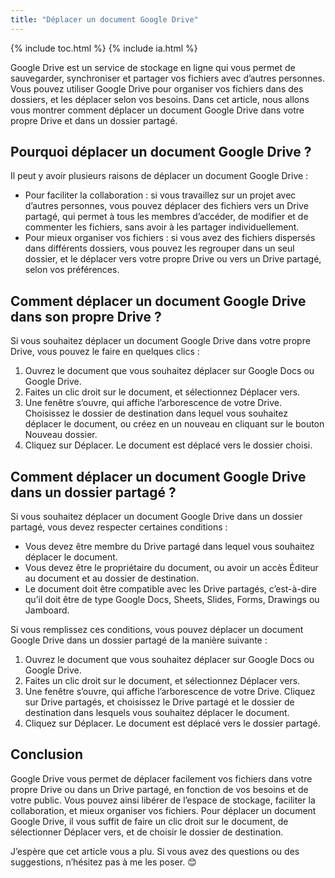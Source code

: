 ```yaml
---
title: "Déplacer un document Google Drive"
---
```

{% include toc.html %}
{% include ia.html %} 

Google Drive est un service de stockage en ligne qui vous permet de sauvegarder, synchroniser et partager vos fichiers avec d’autres personnes. Vous pouvez utiliser Google Drive pour organiser vos fichiers dans des dossiers, et les déplacer selon vos besoins. Dans cet article, nous allons vous montrer comment déplacer un document Google Drive dans votre propre Drive et dans un dossier partagé.

## Pourquoi déplacer un document Google Drive ?

Il peut y avoir plusieurs raisons de déplacer un document Google Drive :

- Pour faciliter la collaboration : si vous travaillez sur un projet avec d’autres personnes, vous pouvez déplacer des fichiers vers un Drive partagé, qui permet à tous les membres d’accéder, de modifier et de commenter les fichiers, sans avoir à les partager individuellement. 
- Pour mieux organiser vos fichiers : si vous avez des fichiers dispersés dans différents dossiers, vous pouvez les regrouper dans un seul dossier, et le déplacer vers votre propre Drive ou vers un Drive partagé, selon vos préférences.

## Comment déplacer un document Google Drive dans son propre Drive ?

Si vous souhaitez déplacer un document Google Drive dans votre propre Drive, vous pouvez le faire en quelques clics : 
1. Ouvrez le document que vous souhaitez déplacer sur Google Docs ou Google Drive. 
2. Faites un clic droit sur le document, et sélectionnez Déplacer vers. 
3. Une fenêtre s’ouvre, qui affiche l’arborescence de votre Drive. Choisissez le dossier de destination dans lequel vous souhaitez déplacer le document, ou créez en un nouveau en cliquant sur le bouton Nouveau dossier. 
4. Cliquez sur Déplacer. Le document est déplacé vers le dossier choisi. 

## Comment déplacer un document Google Drive dans un dossier partagé ? 

Si vous souhaitez déplacer un document Google Drive dans un dossier partagé, vous devez respecter certaines conditions : 
- Vous devez être membre du Drive partagé dans lequel vous souhaitez déplacer le document. 
- Vous devez être le propriétaire du document, ou avoir un accès Éditeur au document et au dossier de destination. 
- Le document doit être compatible avec les Drive partagés, c’est-à-dire qu’il doit être de type Google Docs, Sheets, Slides, Forms, Drawings ou Jamboard. 

Si vous remplissez ces conditions, vous pouvez déplacer un document Google Drive dans un dossier partagé de la manière suivante : 
1. Ouvrez le document que vous souhaitez déplacer sur Google Docs ou Google Drive. 
2. Faites un clic droit sur le document, et sélectionnez Déplacer vers. 
3. Une fenêtre s’ouvre, qui affiche l’arborescence de votre Drive. Cliquez sur Drive partagés, et choisissez le Drive partagé et le dossier de destination dans lesquels vous souhaitez déplacer le document. 
4. Cliquez sur Déplacer. Le document est déplacé vers le dossier partagé. 

## Conclusion

Google Drive vous permet de déplacer facilement vos fichiers dans votre propre Drive ou dans un Drive partagé, en fonction de vos besoins et de votre public. Vous pouvez ainsi libérer de l’espace de stockage, faciliter la collaboration, et mieux organiser vos fichiers. Pour déplacer un document Google Drive, il vous suffit de faire un clic droit sur le document, de sélectionner Déplacer vers, et de choisir le dossier de destination. 

J’espère que cet article vous a plu. Si vous avez des questions ou des suggestions, n’hésitez pas à me les poser. 😊